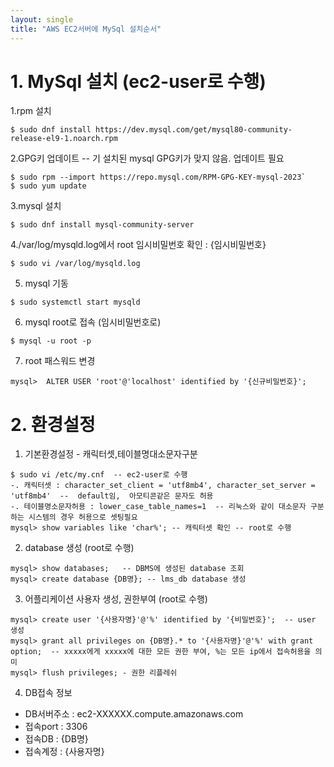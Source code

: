 ```yaml
---
layout: single
title: "AWS EC2서버에 MySql 설치순서"
---
```

# 1. MySql 설치 (ec2-user로 수행)
1.rpm 설치

```shell scrpt
$ sudo dnf install https://dev.mysql.com/get/mysql80-community-release-el9-1.noarch.rpm
```

2.GPG키 업데이트 -- 기 설치된 mysql GPG키가 맞지 않음. 업데이트 필요

```shell scrpt
$ sudo rpm --import https://repo.mysql.com/RPM-GPG-KEY-mysql-2023`
$ sudo yum update
```

3.mysql 설치

```shell scrpt
$ sudo dnf install mysql-community-server
```

4./var/log/mysqld.log에서 root 임시비밀번호 확인 : {임시비밀번호}
```shell scrpt
$ sudo vi /var/log/mysqld.log
```

5. mysql 기동
```shell scrpt   
$ sudo systemctl start mysqld
```

6. mysql root로 접속 (임시비밀번호로)
```shell scrpt
$ mysql -u root -p
```
7. root 패스워드 변경
```shell scrpt
mysql>  ALTER USER 'root'@'localhost' identified by '{신규비밀번호}';
```
# 2. 환경설정
1. 기본환경설정 - 캐릭터셋,테이블명대소문자구분
```shell scrpt
$ sudo vi /etc/my.cnf  -- ec2-user로 수행
-. 캐릭터셋 : character_set_client = 'utf8mb4', character_set_server = 'utf8mb4'  --  default임,  아모티콘같은 문자도 허용
-. 테이블명소문자허용 : lower_case_table_names=1  -- 리눅스와 같이 대소문자 구분하는 시스템의 경우 허용으로 셋팅필요
mysql> show variables like 'char%'; -- 캐릭터셋 확인 -- root로 수행
```
2. database 생성 (root로 수행)
```shell scrpt
mysql> show databases;   -- DBMS에 생성된 database 조회
mysql> create database {DB명}; -- lms_db database 생성
```
3. 어플리케이션 사용자 생성, 권한부여 (root로 수행)
```shell scrpt
mysql> create user '{사용자명}'@'%' identified by '{비밀번호}';  -- user 생성
mysql> grant all privileges on {DB명}.* to '{사용자명}'@'%' with grant option;  -- xxxxx에게 xxxxx에 대한 모든 권한 부여, %는 모든 ip에서 접속허용을 의미
mysql> flush privileges; - 권한 리플레쉬
```
4. DB접속 정보
- DB서버주소 : ec2-XXXXXX.compute.amazonaws.com
- 접속port : 3306
- 접속DB : {DB명}
- 접속계정 : {사용자명}
